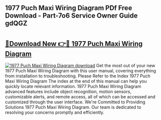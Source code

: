 ## 1977 Puch Maxi Wiring Diagram PDf Free Download - Part-7o6 Service Owner Guide gdQGZ

# <h2><a href="http://dfi8fx.blite.top/?on=1977+Puch+Maxi+Wiring+Diagram">🔗Download New 👉🔴 1977 Puch Maxi Wiring Diagram</a></h2>

[![1977 Puch Maxi Wiring Diagram download](https://i.imgur.com/lujVjoI.png)](http://dfi8fx.blite.top/?on=1977+Puch+Maxi+Wiring+Diagram)
Get the most out of your new 1977 Puch Maxi Wiring Diagram with this user manual, covering everything from installation to troubleshooting. Please Refer to the Index 1977 Puch Maxi Wiring Diagram The index at the end of this manual can help you quickly locate relevant information. 1977 Puch Maxi Wiring Diagram advanced features include object recognition, motion sensors, customizable alerts, and remote access, all of which can be accessed and customized through the user interface. We're Committed to Providing Solutions 1977 Puch Maxi Wiring Diagram. Our team is dedicated to resolving your concerns promptly and efficiently.

